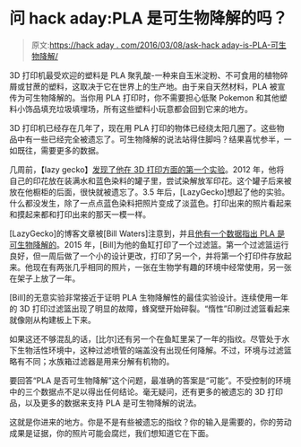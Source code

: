 # 问 hack aday:PLA 是可生物降解的吗？

> 原文:[https://hack aday . com/2016/03/08/ask-hack aday-is-PLA-可生物降解/](https://hackaday.com/2016/03/08/ask-hackaday-is-pla-biodegradable/)

3D 打印机最受欢迎的塑料是 PLA 聚乳酸-一种来自玉米淀粉、不可食用的植物碎屑或甘蔗的塑料，这取决于它在世界上的生产地。由于来自天然材料，PLA 被宣传为可生物降解的。当你用 PLA 打印时，你不需要担心低聚 Pokemon 和其他塑料小饰品填充垃圾填埋场，所有这些塑料小玩意都会回到它来的地方。

3D 打印机已经存在几年了，现在用 PLA 打印的物体已经绕太阳几圈了。这些物品中有一些已经完全被遗忘了。可生物降解的说法站得住脚吗？结果喜忧参半，一如既往，需要更多的数据。

几周前，【lazy gecko】[发现了他在 3D 打印方面的第一个实验](https://lazygeckoblog.wordpress.com/2016/02/29/what-happens-to-pla-that-has-been-sitting-in-water-for-3-5-years-an-accidental-experiment/)。2012 年，他将自己的印花放在装满水和蓝色染料的罐子里，尝试染解放军印花。这个罐子后来被放在他橱柜的后面，很快就被遗忘了。3.5 年后，[LazyGecko]想起了他的实验。什么都没发生，除了一点点蓝色染料把照片变成了淡蓝色。打印出来的照片看起来和摸起来都和打印出来的那天一模一样。

[LazyGecko]的博客文章被[Bill Waters]注意到，并且[他有一个数据指出 PLA 是可生物降解的](http://www.waters.to/blog/is-pla-really-biodegradable/)。2015 年，[Bill]为他的鱼缸打印了一个过滤篮。第一个过滤篮运行良好，但一周后做了一个小的设计更改，打印了另一个，并将第一个打印件存放起来。他现在有两张几乎相同的照片，一张在生物学有趣的环境中经常使用，另一张在架子上放了一年。

[Bill]的无意实验非常接近于证明 PLA 生物降解性的最佳实验设计。连续使用一年的 3D 打印过滤篮出现了明显的故障，蜂窝壁开始碎裂。“惰性”印刷过滤篮看起来就像刚从构建板上下来。

如果这还不够混乱的话，[比尔]还有另一个在鱼缸里呆了一年的指纹。尽管处于水下生物活性环境中，这种过滤喷管的端盖没有出现任何降解。不过，环境与过滤篮略有不同；水族箱过滤器是用来分解有机物的。

要回答“PLA 是否可生物降解”这个问题，最准确的答案是“可能”。不受控制的环境中的三个数据点不足以得出任何结论。毫无疑问，还有更多的被遗忘的 3D 打印品，以及更多的数据来支持 PLA 是可生物降解的说法。

这就是你进来的地方。你是不是有些被遗忘的指纹？你的输入是需要的，你的劳动成果是证据，你的照片可能会腐烂，我们想知道它在下面。